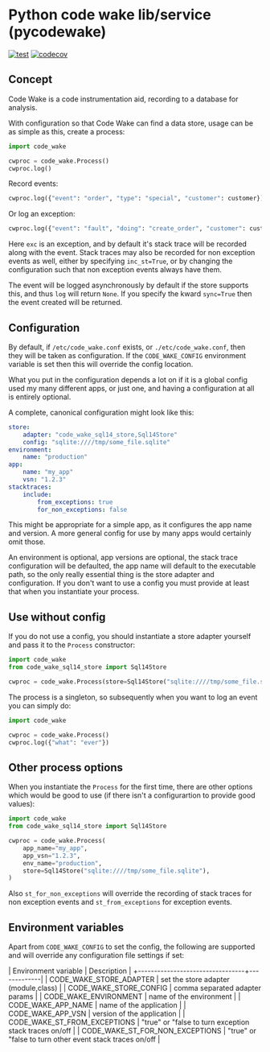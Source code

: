 # Python code wake lib/service (pycodewake)

[![test](https://github.com/mwri/pycodewake/actions/workflows/test.yml/badge.svg)](https://github.com/mwri/pycodewake/actions/workflows/test.yml)
[![codecov](https://codecov.io/gh/mwri/pycodewake/branch/main/graph/badge.svg)](https://codecov.io/gh/mwri/pycodewake)

## Concept

Code Wake is a code instrumentation aid, recording to a database for analysis.

With configuration so that Code Wake can find a data store, usage can be as
simple as this, create a process:

```python
import code_wake

cwproc = code_wake.Process()
cwproc.log()
```

Record events:

```python
cwproc.log({"event": "order", "type": "special", "customer": customer})
```

Or log an exception:

```python
cwproc.log({"event": "fault", "doing": "create_order", "customer": customer}, exc)
```

Here `exc` is an exception, and by default it's stack trace will be recorded along with
the event. Stack traces may also be recorded for non exception events as well, either
by specifying `inc_st=True`, or by changing the configuration such that non exception
events always have them.

The event will be logged asynchronously by default if the store supports this, and
thus `log` will return `None`. If you specify the kward `sync=True` then the event
created will be returned.

## Configuration

By default, if `/etc/code_wake.conf` exists, or `./etc/code_wake.conf`, then they will
be taken as configuration. If the `CODE_WAKE_CONFIG` environment variable is set then
this will override the config location.

What you put in the configuration depends a lot on if it is a global config used my many
different apps, or just one, and having a configuration at all is entirely optional.

A complete, canonical configuration might look like this:

```yaml
store:
    adapter: "code_wake_sql14_store,Sql14Store"
    config: "sqlite:////tmp/some_file.sqlite"
environment:
    name: "production"
app:
    name: "my_app"
    vsn: "1.2.3"
stacktraces:
    include:
        from_exceptions: true
        for_non_exceptions: false
```

This might be appropriate for a simple app, as it configures the app name and version.
A more general config for use by many apps would certainly omit those.

An environment is optional, app versions are optional, the stack trace configuration
will be defaulted, the app name will default to the executable path, so the only really
essential thing is the store adapter and configuration. If you don't want to use a config
you must provide at least that when you instantiate your process.

## Use without config

If you do not use a config, you should instantiate a store adapter yourself and pass
it to the `Process` constructor:

```python
import code_wake
from code_wake_sql14_store import Sql14Store

cwproc = code_wake.Process(store=Sql14Store("sqlite:////tmp/some_file.sqlite"))
```

The process is a singleton, so subsequently when you want to log an event you can
simply do:

```python
import code_wake

cwproc = code_wake.Process()
cwproc.log({"what": "ever"})
```

## Other process options

When you instantiate the `Process` for the first time, there are other options which
would be good to use (if there isn't a configurartion to provide good values):

```python
import code_wake
from code_wake_sql14_store import Sql14Store

cwproc = code_wake.Process(
    app_name="my_app",
    app_vsn="1.2.3",
    env_name="production",
    store=Sql14Store("sqlite:////tmp/some_file.sqlite"),
)
```

Also `st_for_non_exceptions` will override the recording of stack traces for non exception
events and `st_from_exceptions` for exception events.

## Environment variables

Apart from `CODE_WAKE_CONFIG` to set the config, the following are supported
and will override any configuration file settings if set:

| Environment variable            | Description |
+---------------------------------+-------------|
| CODE_WAKE_STORE_ADAPTER         | set the store adapter (module,class) |
| CODE_WAKE_STORE_CONFIG          | comma separated adapter params |
| CODE_WAKE_ENVIRONMENT           | name of the environment |
| CODE_WAKE_APP_NAME              | name of the application |
| CODE_WAKE_APP_VSN               | version of the application |
| CODE_WAKE_ST_FROM_EXCEPTIONS    | "true" or "false to turn exception stack traces on/off |
| CODE_WAKE_ST_FOR_NON_EXCEPTIONS | "true" or "false to turn other event stack traces on/off |
